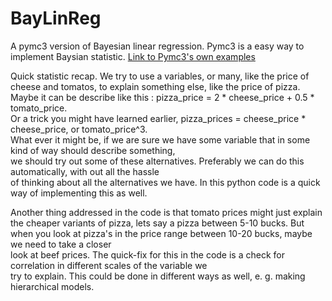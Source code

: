 # BayLinReg
A pymc3 version of Bayesian linear regression.
Pymc3 is a easy way to implement Baysian statistic. [Link to Pymc3's own examples](https://docs.pymc.io/nb_examples/index.html)
  
Quick statistic recap. We try to use a variables, or many, like the price of cheese and tomatos, to explain something else, like the price of pizza.
Maybe it can be describe like this :  pizza_price = 2 * cheese_price + 0.5 * tomato_price.  
Or a trick you might have learned earlier, pizza_prices = cheese_price * cheese_price, or tomato_price^3.  
What ever it might be, if we are sure we have some variable that in some kind of way should describe something,  
we should try out some of these alternatives. Preferably we can do this automatically, with out all the hassle  
of thinking about all the alternatives we have. In this python code is a quick way of implementing this as well.  
  
Another thing addressed in the code is that tomato prices might just explain the cheaper variants of pizza, lets say a pizza 
between 5-10 bucks. But when you look at pizza's in the price range between 10-20 bucks, maybe we need to take a closer  
look at beef prices. The quick-fix for this in the code is a check for correlation in different scales of the variable we  
try to explain. This could be done in different ways as well, e. g. making hierarchical models. 
  

